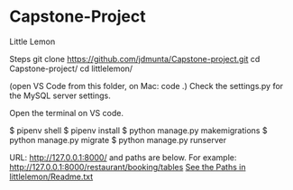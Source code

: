 # Capstone-Project
Little Lemon 

Steps
 git clone https://github.com/jdmunta/Capstone-project.git
 cd Capstone-project/
 cd littlelemon/

 (open VS Code from this folder, on Mac: code .)
 Check the settings.py for the MySQL server settings.

Open the terminal on VS code.

$ pipenv shell
$ pipenv install
$ python manage.py makemigrations
$ python manage.py migrate
$ python manage.py runserver

URL: http://127.0.0.1:8000/ and paths are below. For example: http://127.0.0.1:8000/restaurant/booking/tables
<a href="littlelemon/Readme.txt">See the Paths in littlelemon/Readme.txt</a>
